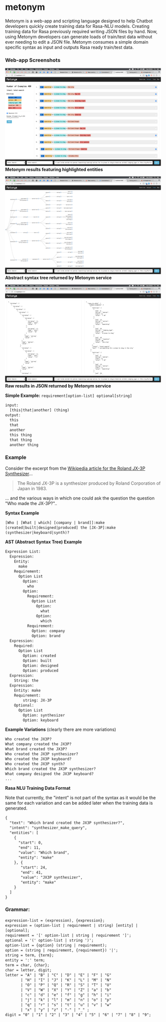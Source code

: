 # metonym
Metonym is a web-app and scripting language designed to help Chatbot developers quickly create training data for Rasa-NLU models. Creating training data for Rasa previously required writing JSON files by hand. Now, using Metonym developers can generate loads of train/test data without ever needing to edit a JSON file. Metonym consumes a simple domain specific syntax as input and outputs Rasa ready train/test data.


### Web-app Screenshots
![Metonym results featuring highlighted entities](./docs/images/metonym-01.png)
__Metonym results featuring highlighted entities__

![Abstract syntax tree returned by Metonym service](./docs/images/metonym-02.png)
__Abstract syntax tree returned by Metonym service__

![Raw results in JSON returned by Metonym service](./docs/images/metonym-03.png)
__Raw results in JSON returned by Metonym service__


**Simple Example:** `requirement[option-list] optional[string]`
```
input:
  [this|that|another] (thing)
output:
  this
  that
  another
  this thing
  that thing
  another thing
```

### Example
Consider the excerpt from the [Wikipedia article for the Roland JX-3P Synthesizer](https://en.wikipedia.org/wiki/Roland_JX-3P)...
> The Roland JX-3P is a synthesizer produced by Roland Corporation of Japan in 1983.

... and the various ways in which one could ask the question the question "Who made the JX-3P?"..

__Syntax Example__
```
[Who | [What | which] [company | brand]]:make [created|built|designed|produced] the [JX-3P]:make (synthesizer|keyboard|synth)?
```

__AST (Abstract Syntax Tree) Example__
```
Expression List:
  Expression:
    Entity:
      make
    Requirement:
      Option List
        Option:
          who
        Option:
          Requirement:
            Option List
              Option:
                what
              Option:
                which
          Requirement:
            Option: company
            Option: brand
  Expression:
    Required:
      Option List
        Option: created
        Option: built
        Option: designed
        Option: produced
  Expression:
    String: the
  Expression:
    Entity: make
    Requirement:
        string: JX-3P
    Optional:
      Option List
        Option: synthesizer
        Option: keyboard
```

__Example Variations__ (clearly there are more variations)
```
Who created the JX3P?
What company created the JX3P?
What brand created the JX3P?
Who created the JX3P synthesizer?
Who created the JX3P keyboard?
Who created the JX3P synth?
Which brand created the JX3P synthesizer?
What company designed the JX3P keyboard?
...
```

__Rasa NLU Training Data Format__

Note that currently, the "intent" is not part of the syntax as it would be the same for each variation and can be added later when the training data is generated.
```
{
  "text": "Which brand created the JX3P synthesizer?",
  "intent": "synthesizer_make_query",
  "entities": [
    {
      "start": 0,
      "end": 11,
      "value": "Which brand",
      "entity": "make"
    }, {
       "start": 24,
       "end": 41,
       "value": "JX3P synthesizer",
       "entity": "make"
    }
  ]
}
```

### Grammar:
```
expression-list = (expression), {expression};
expression = (option-list | requirement | string) [entity] | [optional];
requirement = '[' option-list | string | requirement ']';
optional = '(' option-list | string ')';
option-list = {option} (string | requirement);
option = (string | requirement, {requirement}) '|';
string = term, {term};
entity = ':' term;
term = char, {char};
char = letter, digit;
letter = "A" | "B" | "C" | "D" | "E" | "F" | "G"
       | "H" | "I" | "J" | "K" | "L" | "M" | "N"
       | "O" | "P" | "Q" | "R" | "S" | "T" | "U"
       | "V" | "W" | "X" | "Y" | "Z" | "a" | "b"
       | "c" | "d" | "e" | "f" | "g" | "h" | "i"
       | "j" | "k" | "l" | "m" | "n" | "o" | "p"
       | "q" | "r" | "s" | "t" | "u" | "v" | "w"
       | "x" | "y" | "z" | "-" | "_" ;
digit = "0" | "1" | "2" | "3" | "4" | "5" | "6" | "7" | "8" | "9";
```

